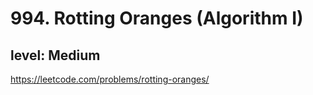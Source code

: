 # 994. Rotting Oranges (Algorithm I)
## level: Medium

https://leetcode.com/problems/rotting-oranges/
